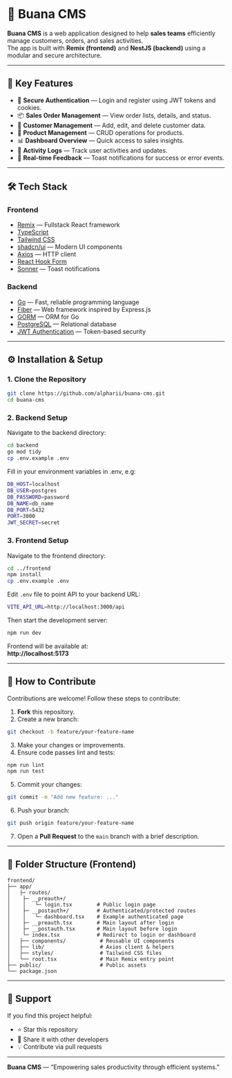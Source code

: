 # 🧾 Buana CMS

**Buana CMS** is a web application designed to help **sales teams** efficiently manage customers, orders, and sales activities.  
The app is built with **Remix (frontend)** and **NestJS (backend)** using a modular and secure architecture.

---

## 🚀 Key Features

- 🔐 **Secure Authentication** — Login and register using JWT tokens and cookies.  
- 📦 **Sales Order Management** — View order lists, details, and status.  
- 👥 **Customer Management** — Add, edit, and delete customer data.  
- 💼 **Product Management** — CRUD operations for products.  
- 📊 **Dashboard Overview** — Quick access to sales insights.  
- 🧾 **Activity Logs** — Track user activities and updates.  
- 💬 **Real-time Feedback** — Toast notifications for success or error events.  

---

## 🛠️ Tech Stack

### Frontend
- [Remix](https://remix.run/) — Fullstack React framework  
- [TypeScript](https://www.typescriptlang.org/)  
- [Tailwind CSS](https://tailwindcss.com/)  
- [shadcn/ui](https://ui.shadcn.com/) — Modern UI components  
- [Axios](https://axios-http.com/) — HTTP client  
- [React Hook Form](https://react-hook-form.com/)  
- [Sonner](https://sonner.emilkowal.ski) — Toast notifications  

### Backend
- [Go](https://go.dev/) — Fast, reliable programming language  
- [Fiber](https://gofiber.io/) — Web framework inspired by Express.js  
- [GORM](https://gorm.io/) — ORM for Go  
- [PostgreSQL](https://www.postgresql.org/) — Relational database  
- [JWT Authentication](https://jwt.io/) — Token-based security  

---

## ⚙️ Installation & Setup

### 1. Clone the Repository
```bash
git clone https://github.com/alpharii/buana-cms.git
cd buana-cms
```

### 2. Backend Setup
Navigate to the backend directory:
```bash
cd backend
go mod tidy
cp .env.example .env
```

Fill in your environment variables in .env, e.g:
```bash
DB_HOST=localhost
DB_USER=postgres
DB_PASSWORD=password
DB_NAME=db_name
DB_PORT=5432
PORT=3000
JWT_SECRET=secret
```

### 3. Frontend Setup
Navigate to the frontend directory:
```bash
cd ../frontend
npm install
cp .env.example .env
```

Edit `.env` file to point API to your backend URL:
```bash
VITE_API_URL=http://localhost:3000/api
```

Then start the development server:
```bash
npm run dev
```

Frontend will be available at:  
**http://localhost:5173**

---

## 🤝 How to Contribute

Contributions are welcome! Follow these steps to contribute:

1. **Fork** this repository.  
2. Create a new branch:
```bash
git checkout -b feature/your-feature-name
```
3. Make your changes or improvements.  
4. Ensure code passes lint and tests:
```bash
npm run lint
npm run test
```
5. Commit your changes:
```bash
git commit -m "Add new feature: ..."
```
6. Push your branch:
```bash
git push origin feature/your-feature-name
```
7. Open a **Pull Request** to the `main` branch with a brief description.

---

## 📁 Folder Structure (Frontend)

```
frontend/
├── app/
│   ├─ routes/
│    ├─ __preauth+/
│    │   └─ login.tsx        # Public login page
│    ├─ __postauth+/         # Authenticated/protected routes
│    │   └─ dashboard.tsx    # Example authenticated page  
│    ├─ __preauth.tsx        # Main layout after login
│    ├─ __postauth.tsx       # Main layout before login
│    └─ index.tsx            # Redirect to login or dashboard
│   ├── components/           # Reusable UI components
│   ├── lib/                  # Axios client & helpers
│   ├── styles/               # Tailwind CSS files
│   └── root.tsx              # Main Remix entry point
├── public/                   # Public assets
└── package.json
```

---


## 🌟 Support

If you find this project helpful:
- ⭐ Star this repository  
- 🧩 Share it with other developers  
- 💡 Contribute via pull requests  

---

**Buana CMS** — “Empowering sales productivity through efficient systems.”

